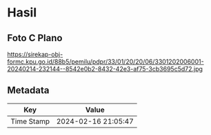 # Hasil

## Foto C Plano

https://sirekap-obj-formc.kpu.go.id/88b5/pemilu/pdpr/33/01/20/20/06/3301202006001-20240214-232144--8542e0b2-8432-42e3-af75-3cb3695c5d72.jpg


## Metadata

| Key        | Value               |
| ---------- | ------------------- |
| Time Stamp | 2024-02-16 21:05:47 |



